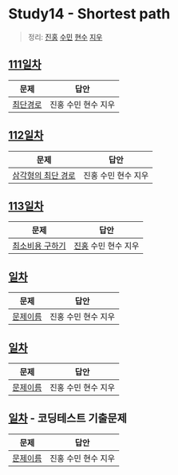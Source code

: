 # Study14 - Shortest path

> 정리: [진홍](self_study/kjh.md) [수민](self_study/ysm.md) [현수](self_study/hhs.md) [지우](self_study/sjw.md)

## [111일차](Day111)

| 문제                                             | 답안                |
| ------------------------------------------------ | ------------------- |
| [최단경로](https://www.acmicpc.net/problem/1753) | 진홍 수민 현수 지우 |

## [112일차](Day112)

| 문제                                                       | 답안                |
| ---------------------------------------------------------- | ------------------- |
| [삼각형의 최단 경로](https://www.acmicpc.net/problem/2155) | 진홍 수민 현수 지우 |

## [113일차](Day113)

| 문제                                                    | 답안                                 |
| ------------------------------------------------------- | ------------------------------------ |
| [최소비용 구하기](https://www.acmicpc.net/problem/1916) | [진홍](Day113/kjh.kt) 수민 현수 지우 |

## [일차](Day)

| 문제                 | 답안                |
| -------------------- | ------------------- |
| [문제이름](문제링크) | 진홍 수민 현수 지우 |

## [일차](Day)

| 문제                 | 답안                |
| -------------------- | ------------------- |
| [문제이름](문제링크) | 진홍 수민 현수 지우 |

## [일차](Day) - 코딩테스트 기출문제

| 문제                 | 답안                |
| -------------------- | ------------------- |
| [문제이름](문제링크) | 진홍 수민 현수 지우 |
